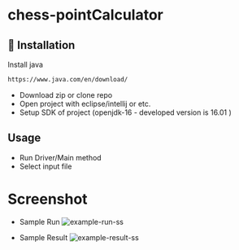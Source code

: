 # chess-pointCalculator


## 💾 Installation 

Install java
```bash
https://www.java.com/en/download/
```

* Download zip or clone repo
* Open project with eclipse/intellij or etc.
* Setup SDK of project (openjdk-16 - developed version is 16.01 )


## Usage

* Run Driver/Main method
* Select input file

# Screenshot

* Sample Run 
![example-run-ss](https://user-images.githubusercontent.com/24878062/124054092-060e1580-da2a-11eb-85e6-2cc9c894f012.PNG)

* Sample Result
![example-result-ss](https://user-images.githubusercontent.com/24878062/124054164-2938c500-da2a-11eb-8198-ff7dce852960.PNG)



